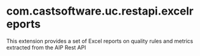 # com.castsoftware.uc.restapi.excelreports
This extension provides a set of Excel reports on quality rules and metrics extracted from the AIP Rest API
